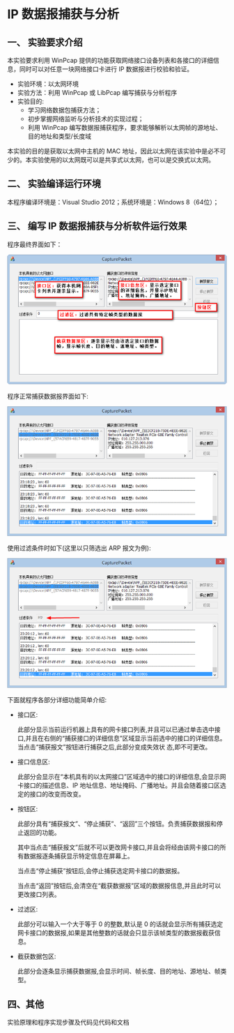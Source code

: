 # IP 数据报捕获与分析


## 一、 实验要求介绍
本实验要求利用 WinPcap 提供的功能获取网络接口设备列表和各接口的详细信息，同时可以对任意一块网络接口卡进行 IP 数据报进行校验和验证。

- 实验环境：以太网环境
- 实验方法：利用 WinPcap 或 LibPcap 编写捕获与分析程序
- 实验目的:
	- 学习网络数据包捕获方法；
	- 初步掌握网络监听与分析技术的实现过程；
	-  利用 WinPcap 编写数据报捕获程序，要求能够解析以太网帧的源地址、目的地址和类型/长度域

本实验的目的是获取以太网中主机的 MAC 地址，因此以太网在该实验中是必不可少的。本实验使用的以太网既可以是共享式以太网，也可以是交换式以太网。


## 二、 实验编译运行环境 

本程序编译环境是：Visual Studio 2012；系统环境是：Windows 8（64位）；

## 三、 编写 IP 数据报捕获与分析软件运行效果
程序最终界面如下：

![Alt text](./pic1.png)

程序正常捕获数据报界面如下:

![Alt text](./pic2.png)

使用过滤条件时如下(这里以只筛选出 ARP 报文为例):

![Alt text](./pic3.png)

下面就程序各部分详细功能简单介绍:

- 接口区:

	此部分显示当前运行机器上具有的网卡接口列表,并且可以已通过单击选中接口,并且在右侧的“捕获接口的详细信息”区域显示当前选中的接口的详细信息。当点击“捕获报文”按钮进行捕获之后,此部分变成失效状
态,即不可更改。

- 接口信息区:

	此部分会显示在“本机具有的以太网接口”区域选中的接口的详细信息,会显示网卡接口的描述信息、IP 地址信息、地址掩码、广播地址。并且会随着接口区选定的接口的改变而改变。

- 按钮区:

	此部分具有“捕获报文”、“停止捕获”、“返回”三个按钮。负责捕获数据报和停止返回的功能。

	其中当点击“捕获报文”后就不可以更改网卡接口,并且会将经由该网卡接口的所有数据报逐条捕获显示特定信息在屏幕上。

	当点击“停止捕获”按钮后,会停止捕获选定网卡接口的数据报。

	当点击“返回”按钮后,会清空在“截获数据报”区域的数据报信息,并且此时可以更改接口列表。

- 过滤区:

	此部分可以输入一个大于等于 0 的整数,默认是 0 的话就会显示所有捕获选定网卡接口的数据报,如果是其他整数的话就会只显示该帧类型的数据报截获信息。
	
- 截获数据包区:

	此部分会逐条显示捕获数据报,会显示时间、帧长度、目的地址、源地址、帧类型。

## 四、其他

实验原理和程序实现步骤及代码见代码和文档


